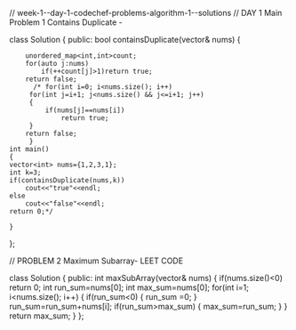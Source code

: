 //  week-1--day-1-codechef-problems-algorithm-1--solutions
// DAY 1 Main Problem 1 Contains Duplicate - 


class Solution {
public:
    bool containsDuplicate(vector<int>& nums) {
  
        unordered_map<int,int>count;
        for(auto j:nums)
            if(++count[j]>1)return true;
        return false;
          /* for(int i=0; i<nums.size(); i++)
         for(int j=i+1; j<nums.size() && j<=i+1; j++)
         {
             if(nums[j]==nums[i])
                 return true;
         }
        return false;
         }
    int main()
    {
    vector<int> nums={1,2,3,1};
    int k=3;
    if(containsDuplicate(nums,k))
        cout<<"true"<<endl;
    else
        cout<<"false"<<endl;
    return 0;*/

    }
};



// PROBLEM 2 Maximum Subarray- LEET CODE


class Solution
{
public:
    int maxSubArray(vector<int>& nums) {
        if(nums.size()<0)
            return 0;
        int run_sum=nums[0];
        int max_sum=nums[0];
        for(int i=1; i<nums.size(); i++)
        {
            if(run_sum<0)
            {
            run_sum =0;
            }
            run_sum=run_sum+nums[i];
            if(run_sum>max_sum)
            {
            max_sum=run_sum;
            }
        }
        return max_sum;
        }
};

